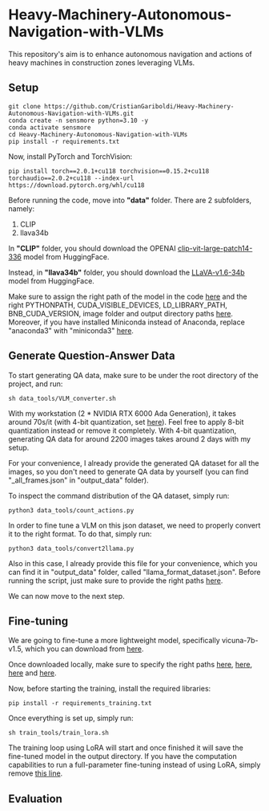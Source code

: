 # Heavy-Machinery-Autonomous-Navigation-with-VLMs
This repository's aim is to enhance autonomous navigation and actions of heavy machines in construction zones leveraging VLMs.

## Setup

```
git clone https://github.com/CristianGariboldi/Heavy-Machinery-Autonomous-Navigation-with-VLMs.git
conda create -n sensmore python=3.10 -y
conda activate sensmore
cd Heavy-Machinery-Autonomous-Navigation-with-VLMs
pip install -r requirements.txt
```

Now, install PyTorch and TorchVision:
```
pip install torch==2.0.1+cu118 torchvision==0.15.2+cu118 torchaudio==2.0.2+cu118 --index-url https://download.pytorch.org/whl/cu118
```

Before running the code, move into **"data"** folder. There are 2 subfolders, namely:

1) CLIP
2) llava34b

In **"CLIP"** folder, you should download the OPENAI [clip-vit-large-patch14-336](https://huggingface.co/openai/clip-vit-large-patch14-336/tree/main) model from HuggingFace.

Instead, in **"llava34b"** folder, you should download the [LLaVA-v1.6-34b](https://huggingface.co/liuhaotian/llava-v1.6-34b/tree/main) model from HuggingFace.

Make sure to assign the right path of the model in the code [here](https://github.com/CristianGariboldi/Heavy-Machinery-Autonomous-Navigation-with-VLMs/blob/main/data_tools/QA_data_generation.py#L24) and the right PYTHONPATH, CUDA_VISIBLE_DEVICES, LD_LIBRARY_PATH, BNB_CUDA_VERSION, image folder and output directory paths [here](https://github.com/CristianGariboldi/Heavy-Machinery-Autonomous-Navigation-with-VLMs/blob/main/data_tools/VLM_converter.sh#L2-L19). Moreover, if you have installed Miniconda instead of Anaconda, replace "anaconda3" with "miniconda3" [here](https://github.com/CristianGariboldi/Heavy-Machinery-Autonomous-Navigation-with-VLMs/blob/main/data_tools/VLM_converter.sh#L16).

## Generate Question-Answer Data

To start generating QA data, make sure to be under the root directory of the project, and run:

```
sh data_tools/VLM_converter.sh
```

With my workstation (2 * NVIDIA RTX 6000 Ada Generation), it takes around 70s/it (with 4-bit quantization, set [here](https://github.com/CristianGariboldi/Heavy-Machinery-Autonomous-Navigation-with-VLMs/blob/main/data_tools/QA_data_generation.py#L34)). Feel free to apply 8-bit quantization instead or remove it completely. With 4-bit quantization, generating QA data for around 2200 images takes around 2 days with my setup.

For your convenience, I already provide the generated QA dataset for all the images, so you don't need to generate QA data by yourself (you can find "_all_frames.json" in "output_data" folder).

To inspect the command distribution of the QA dataset, simply run:

```
python3 data_tools/count_actions.py
```

In order to fine tune a VLM on this json dataset, we need to properly convert it to the right format. To do that, simply run:

```
python3 data_tools/convert2llama.py
```

Also in this case, I already provide this file for your convenience, which you can find it in "output_data" folder, called "llama_format_dataset.json". Before running the script, just make sure to provide the right paths [here](https://github.com/CristianGariboldi/Heavy-Machinery-Autonomous-Navigation-with-VLMs/blob/main/data_tools/convert2llama.py#L61-L67).


We can now move to the next step.


## Fine-tuning

We are going to fine-tune a more lightweight model, specifically vicuna-7b-v1.5, which you can download from [here](https://huggingface.co/lmsys/vicuna-7b-v1.5/tree/main).

Once downloaded locally, make sure to specify the right paths [here](https://github.com/CristianGariboldi/Heavy-Machinery-Autonomous-Navigation-with-VLMs/blob/main/train_tools/train_lora.sh#L3-L5), [here](https://github.com/CristianGariboldi/Heavy-Machinery-Autonomous-Navigation-with-VLMs/blob/main/train_tools/train_lora.sh#L20-L22), [here](https://github.com/CristianGariboldi/Heavy-Machinery-Autonomous-Navigation-with-VLMs/blob/main/train_tools/train_lora.sh#L24-L25) and [here](https://github.com/CristianGariboldi/Heavy-Machinery-Autonomous-Navigation-with-VLMs/blob/main/train_tools/train_lora.sh#L32).

Now, before starting the training, install the required libraries:

```
pip install -r requirements_training.txt
```

Once everything is set up, simply run:

```
sh train_tools/train_lora.sh
```

The training loop using LoRA will start and once finished it will save the fine-tuned model in the output directory.
If you have the computation capabilities to run a full-parameter fine-tuning instead of using LoRA, simply remove [this line](https://github.com/CristianGariboldi/Heavy-Machinery-Autonomous-Navigation-with-VLMs/blob/main/train_tools/train_lora.sh#L26).


## Evaluation

